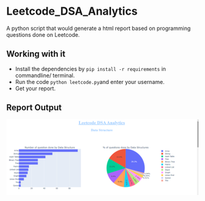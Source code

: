 # Leetcode_DSA_Analytics
A python script that would generate a html report based on programming questions done on Leetcode. 

## Working with it

* Install the dependencies by `pip install -r requirements` in commandline/ terminal.
* Run the code `python leetcode.py`and enter your username.
* Get your report.

## Report Output



![Sample Otput](https://github.com/ansh422/Leetcode_DSA_Analysis/blob/main/sampleoutput.png)
